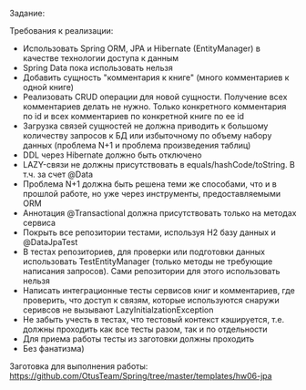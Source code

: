 Задание:

Требования к реализации:

- Использовать Spring ORM, JPA и Hibernate (EntityManager) в качестве технологии доступа к данным
- Spring Data пока использовать нельзя
- Добавить сущность "комментария к книге" (много комментариев к одной книге)
- Реализовать CRUD операции для новой сущности. Получение всех комментариев делать не нужно. Только конкретного комментария по id и всех комментариев по конкретной книге по ее id
- Загрузка связей сущностей не должна приводить к большому количеству запросов к БД или избыточному по объему набору данных (проблема N+1 и проблема произведения таблиц)
- DDL через Hibernate должно быть отключено
- LAZY-связи не должны присутствовать в equals/hashCode/toString. В т.ч. за счет @Data
- Проблема N+1 должна быть решена теми же способами, что и в прошлой работе, но уже через инструменты, предоставляемыми ORM
- Аннотация @Transactional должна присутствовать только на методах сервиса
- Покрыть все репозитории тестами, используя H2 базу данных и @DataJpaTest
- В тестах репозиториев, для проверки или подготовки данных использовать TestEntityManager (только методы не требующие написания запросов). Сами репозитории для этого использовать нельзя
- Написать интеграционные тесты сервисов книг и комментариев, где проверить, что доступ к связям, которые используются снаружи серивсов не вызывают LazyInitialzationException
- Не забыть учесть в тестах, что тестовый контекст кэшируется, т.е. должны проходить как все тесты разом, так и по отдельности
- Для приема работы тесты из заготовки должны проходить
- Без фанатизма)


Заготовка для выполнения работы: https://github.com/OtusTeam/Spring/tree/master/templates/hw06-jpa